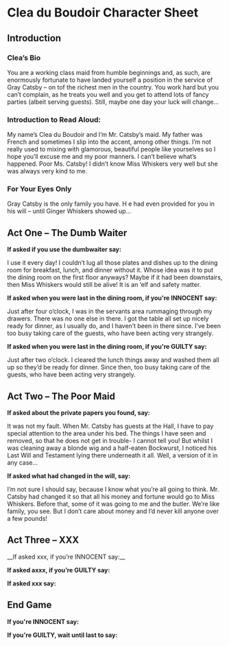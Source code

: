 <h1> Clea du Boudoir Character Sheet </h1>

<h2> Introduction </h2>

<h3> Clea’s Bio </h3>
<p> You are a working class maid from humble beginnings and, as such, are enormously fortunate to have landed yourself a position in the service of Gray Catsby – on tof the richest men in the country. You work hard but you can’t complain, as he treats you well and you get to attend lots of fancy parties (albeit serving guests). Still, maybe one day your luck will change… </p>

<h3> Introduction to Read Aloud: </h3>
<p> My name’s Clea du Boudoir and I’m Mr. Catsby’s maid. My father was French and sometimes I slip into the accent, among other things. I’m not really used to mixing with glamorous, beautiful people like yourselves so I hope you’ll excuse me and my poor manners. I can’t believe what’s happened. Poor Ms. Catsby! I didn’t know Miss Whiskers very well but she was always very kind to me. </p>

<h3> For Your Eyes Only </h3>
<p>Gray Catsby is the only family you have. H e had even provided for you in his will – until Ginger Whiskers showed up… </p>


<h2> Act One – The Dumb Waiter </h2>

__If asked if you use the dumbwaiter say:__
<p> I use it every day! I couldn’t lug all those plates and dishes up to the dining room for breakfast, lunch, and dinner without it. Whose idea was it to put the dining room on the first floor anyways? Maybe if it had been downstairs, then Miss Whiskers would still be alive! It is an ‘elf and safety matter.  </p>
  
__If asked when you were last in the dining room, if you're INNOCENT say:__

<p> Just after four o’clock, I was in the servants area rummaging through my drawers. There was no one else in there. I got the table all set up nicely ready for dinner, as I usually do, and I haven’t been in there since. I’ve been too busy taking care of the guests, who have been acting very strangely. </p>

__If asked when you were last in the dining room, if you're GUILTY say:__

<p> Just after two o’clock. I cleared the lunch things away and washed them all up so they’d be ready for dinner. Since then, too busy taking care of the guests, who have been acting very strangely. </p>

<h2> Act Two – The Poor Maid </h2>

__If asked about the private papers you found, say:__
<p>It was not my fault. When Mr. Catsby has guests at the Hall, I have to pay special attention to the area under his bed. The things I have seen and removed, so that he does not get in trouble- I cannot tell you! But whilst I was cleaning away a blonde wig and a half-eaten Bockwurst, I noticed his Last Will and Testament lying there underneath it all. Well, a version of it in any case…  </p>
  
__If asked what had changed in the will, say:__
<p>I’m not sure I should say, because I know what you’re all going to think. Mr. Catsby had changed it so that all his money and fortune would go to Miss Whiskers. Before that, some of it was going to me and the butler. We’re like family, you see. But I don’t care about money and I’d never kill anyone over a few pounds!  </p>

<h2> Act Three – XXX </h2>
__If asked xxx, if you’re INNOCENT say:__
<p>  </p>
  
__If asked axxx, if you’re GUILTY say:__
<p>  </p>

__If asked xxx say:__
<p> </p>

<h2> End Game </h2>

__If you're INNOCENT say:__
<p> </p>

__If you're GUILTY, wait until last to say:__
<p>  </p>

